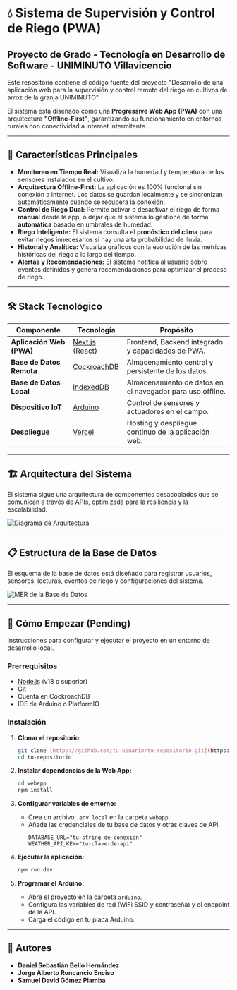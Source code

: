 # 💧 Sistema de Supervisión y Control de Riego (PWA)

## Proyecto de Grado - Tecnología en Desarrollo de Software - UNIMINUTO Villavicencio

Este repositorio contiene el código fuente del proyecto "Desarrollo de una aplicación web para la supervisión y control remoto del riego en cultivos de arroz de la granja UNIMINUTO".

El sistema está diseñado como una **Progressive Web App (PWA)** con una arquitectura **"Offline-First"**, garantizando su funcionamiento en entornos rurales con conectividad a internet intermitente.

---

## 🎯 Características Principales

* **Monitoreo en Tiempo Real:** Visualiza la humedad y temperatura de los sensores instalados en el cultivo.
* **Arquitectura Offline-First:** La aplicación es 100% funcional sin conexión a internet. Los datos se guardan localmente y se sincronizan automáticamente cuando se recupera la conexión.
* **Control de Riego Dual:** Permite activar o desactivar el riego de forma **manual** desde la app, o dejar que el sistema lo gestione de forma **automática** basado en umbrales de humedad.
* **Riego Inteligente:** El sistema consulta el **pronóstico del clima** para evitar riegos innecesarios si hay una alta probabilidad de lluvia.
* **Historial y Analítica:** Visualiza gráficos con la evolución de las métricas históricas del riego a lo largo del tiempo.
* **Alertas y Recomendaciones:** El sistema notifica al usuario sobre eventos definidos y genera recomendaciones para optimizar el proceso de riego.

---

## 🛠️ Stack Tecnológico

| Componente                | Tecnología                                                               | Propósito                                                 |
| ------------------------- | ------------------------------------------------------------------------ | --------------------------------------------------------- |
| **Aplicación Web (PWA)** | [Next.js](https://nextjs.org/) (React)                                   | Frontend, Backend integrado y capacidades de PWA.         |
| **Base de Datos Remota** | [CockroachDB](https://www.cockroachlabs.com/)                            | Almacenamiento central y persistente de los datos.        |
| **Base de Datos Local** | [IndexedDB](https://developer.mozilla.org/es/docs/Web/API/IndexedDB_API) | Almacenamiento de datos en el navegador para uso offline. |
| **Dispositivo IoT** | [Arduino](https://www.arduino.cc/)                                       | Control de sensores y actuadores en el campo.             |
| **Despliegue** | [Vercel](https://vercel.com/)                                            | Hosting y despliegue continuo de la aplicación web.       |

---

## 🏗️ Arquitectura del Sistema

El sistema sigue una arquitectura de componentes desacoplados que se comunican a través de APIs, optimizada para la resiliencia y la escalabilidad.

![Diagrama de Arquitectura](docs/arquitectura.png)

---

## 📋 Estructura de la Base de Datos

El esquema de la base de datos está diseñado para registrar usuarios, sensores, lecturas, eventos de riego y configuraciones del sistema.

![MER de la Base de Datos](docs/mer_database.png)

---

## 🚀 Cómo Empezar (Pending)

Instrucciones para configurar y ejecutar el proyecto en un entorno de desarrollo local.

### Prerrequisitos

* [Node.js](https://nodejs.org/) (v18 o superior)
* [Git](https://git-scm.com/)
* Cuenta en CockroachDB
* IDE de Arduino o PlatformIO

### Instalación

1.  **Clonar el repositorio:**
    ```bash
    git clone [https://github.com/tu-usuario/tu-repositorio.git](https://github.com/tu-usuario/tu-repositorio.git)
    cd tu-repositorio
    ```

2.  **Instalar dependencias de la Web App:**
    ```bash
    cd webapp
    npm install
    ```

3.  **Configurar variables de entorno:**
    * Crea un archivo `.env.local` en la carpeta `webapp`.
    * Añade las credenciales de tu base de datos y otras claves de API.
        ```
        DATABASE_URL="tu-string-de-conexion"
        WEATHER_API_KEY="tu-clave-de-api"
        ```

4.  **Ejecutar la aplicación:**
    ```bash
    npm run dev
    ```

5.  **Programar el Arduino:**
    * Abre el proyecto en la carpeta `arduino`.
    * Configura las variables de red (WiFi SSID y contraseña) y el endpoint de la API.
    * Carga el código en tu placa Arduino.

---

## 👥 Autores

* **Daniel Sebastián Bello Hernández**
* **Jorge Alberto Roncancio Enciso**
* **Samuel David Gómez Piamba**

